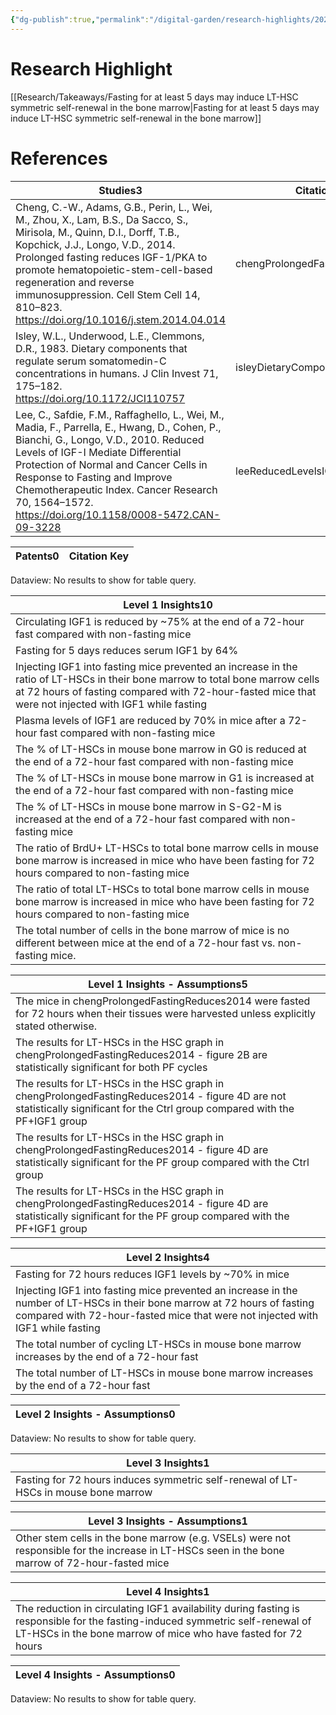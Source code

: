 ```yaml
---
{"dg-publish":true,"permalink":"/digital-garden/research-highlights/2024-02-23-research-highlight/","tags":["fasting","stem_cells","proliferation"]}
---
```


# Research Highlight
[[Research/Takeaways/Fasting for at least 5 days may induce LT-HSC symmetric self-renewal in the bone marrow\|Fasting for at least 5 days may induce LT-HSC symmetric self-renewal in the bone marrow]]
# References
<div><table class="dataview table-view-table"><thead class="table-view-thead"><tr class="table-view-tr-header"><th class="table-view-th"><span>Studies</span><span class="dataview small-text">3</span></th><th class="table-view-th"><span>Citation Key</span></th></tr></thead><tbody class="table-view-tbody"><tr><td><span>Cheng, C.-W., Adams, G.B., Perin, L., Wei, M., Zhou, X., Lam, B.S., Da Sacco, S., Mirisola, M., Quinn, D.I., Dorff, T.B., Kopchick, J.J., Longo, V.D., 2014. Prolonged fasting reduces IGF-1/PKA to promote hematopoietic-stem-cell-based regeneration and reverse immunosuppression. Cell Stem Cell 14, 810–823. <a rel="noopener" class="external-link" href="https://doi.org/10.1016/j.stem.2014.04.014" target="_blank">https://doi.org/10.1016/j.stem.2014.04.014</a></span></td><td><span>chengProlongedFastingReduces2014</span></td></tr><tr><td><span>Isley, W.L., Underwood, L.E., Clemmons, D.R., 1983. Dietary components that regulate serum somatomedin-C concentrations in humans. J Clin Invest 71, 175–182. <a rel="noopener" class="external-link" href="https://doi.org/10.1172/JCI110757" target="_blank">https://doi.org/10.1172/JCI110757</a></span></td><td><span>isleyDietaryComponentsThat1983</span></td></tr><tr><td><span>Lee, C., Safdie, F.M., Raffaghello, L., Wei, M., Madia, F., Parrella, E., Hwang, D., Cohen, P., Bianchi, G., Longo, V.D., 2010. Reduced Levels of IGF-I Mediate Differential Protection of Normal and Cancer Cells in Response to Fasting and Improve Chemotherapeutic Index. Cancer Research 70, 1564–1572. <a rel="noopener" class="external-link" href="https://doi.org/10.1158/0008-5472.CAN-09-3228" target="_blank">https://doi.org/10.1158/0008-5472.CAN-09-3228</a></span></td><td><span>leeReducedLevelsIGFI2010</span></td></tr></tbody></table></div><div><table class="dataview table-view-table"><thead class="table-view-thead"><tr class="table-view-tr-header"><th class="table-view-th"><span>Patents</span><span class="dataview small-text">0</span></th><th class="table-view-th"><span>Citation Key</span></th></tr></thead><tbody class="table-view-tbody"></tbody></table><div class="dataview dataview-error-box"><p class="dataview dataview-error-message">Dataview: No results to show for table query.</p></div></div><div><table class="dataview table-view-table"><thead class="table-view-thead"><tr class="table-view-tr-header"><th class="table-view-th"><span>Level 1 Insights</span><span class="dataview small-text">10</span></th></tr></thead><tbody class="table-view-tbody"><tr><td><span>Circulating IGF1 is reduced by ~75% at the end of a 72-hour fast compared with non-fasting mice</span></td></tr><tr><td><span>Fasting for 5 days reduces serum IGF1 by 64%</span></td></tr><tr><td><span>Injecting IGF1 into fasting mice prevented an increase in the ratio of LT-HSCs in their bone marrow to total bone marrow cells at 72 hours of fasting compared with 72-hour-fasted mice that were not injected with IGF1 while fasting</span></td></tr><tr><td><span>Plasma levels of IGF1 are reduced by 70% in mice after a 72-hour fast compared with non-fasting mice</span></td></tr><tr><td><span>The % of LT-HSCs in mouse bone marrow in G0 is reduced at the end of a 72-hour fast compared with non-fasting mice</span></td></tr><tr><td><span>The % of LT-HSCs in mouse bone marrow in G1 is increased at the end of a 72-hour fast compared with non-fasting mice</span></td></tr><tr><td><span>The % of LT-HSCs in mouse bone marrow in S-G2-M is increased at the end of a 72-hour fast compared with non-fasting mice</span></td></tr><tr><td><span>The ratio of BrdU+ LT-HSCs to total bone marrow cells in mouse bone marrow is increased in mice who have been fasting for 72 hours compared to non-fasting mice</span></td></tr><tr><td><span>The ratio of total LT-HSCs to total bone marrow cells in mouse bone marrow is increased in mice who have been fasting for 72 hours compared to non-fasting mice</span></td></tr><tr><td><span>The total number of cells in the bone marrow of mice is no different between mice at the end of a 72-hour fast vs. non-fasting mice.</span></td></tr></tbody></table></div><div><table class="dataview table-view-table"><thead class="table-view-thead"><tr class="table-view-tr-header"><th class="table-view-th"><span>Level 1 Insights - Assumptions</span><span class="dataview small-text">5</span></th></tr></thead><tbody class="table-view-tbody"><tr><td><span>The mice in chengProlongedFastingReduces2014 were fasted for 72 hours when their tissues were harvested unless explicitly stated otherwise.</span></td></tr><tr><td><span>The results for LT-HSCs in the HSC graph in chengProlongedFastingReduces2014 - figure 2B are statistically significant for both PF cycles</span></td></tr><tr><td><span>The results for LT-HSCs in the HSC graph in chengProlongedFastingReduces2014 - figure 4D are not statistically significant for the Ctrl group compared with the PF+IGF1 group</span></td></tr><tr><td><span>The results for LT-HSCs in the HSC graph in chengProlongedFastingReduces2014 - figure 4D are statistically significant for the PF group compared with the Ctrl group</span></td></tr><tr><td><span>The results for LT-HSCs in the HSC graph in chengProlongedFastingReduces2014 - figure 4D are statistically significant for the PF group compared with the PF+IGF1 group</span></td></tr></tbody></table></div><div><table class="dataview table-view-table"><thead class="table-view-thead"><tr class="table-view-tr-header"><th class="table-view-th"><span>Level 2 Insights</span><span class="dataview small-text">4</span></th></tr></thead><tbody class="table-view-tbody"><tr><td><span>Fasting for 72 hours reduces IGF1 levels by ~70% in mice</span></td></tr><tr><td><span>Injecting IGF1 into fasting mice prevented an increase in the number of LT-HSCs in their bone marrow at 72 hours of fasting compared with 72-hour-fasted mice that were not injected with IGF1 while fasting</span></td></tr><tr><td><span>The total number of cycling LT-HSCs in mouse bone marrow increases by the end of a 72-hour fast</span></td></tr><tr><td><span>The total number of LT-HSCs in mouse bone marrow increases by the end of a 72-hour fast</span></td></tr></tbody></table></div><div><table class="dataview table-view-table"><thead class="table-view-thead"><tr class="table-view-tr-header"><th class="table-view-th"><span>Level 2 Insights - Assumptions</span><span class="dataview small-text">0</span></th></tr></thead><tbody class="table-view-tbody"></tbody></table><div class="dataview dataview-error-box"><p class="dataview dataview-error-message">Dataview: No results to show for table query.</p></div></div><div><table class="dataview table-view-table"><thead class="table-view-thead"><tr class="table-view-tr-header"><th class="table-view-th"><span>Level 3 Insights</span><span class="dataview small-text">1</span></th></tr></thead><tbody class="table-view-tbody"><tr><td><span>Fasting for 72 hours induces symmetric self-renewal of LT-HSCs in mouse bone marrow</span></td></tr></tbody></table></div><div><table class="dataview table-view-table"><thead class="table-view-thead"><tr class="table-view-tr-header"><th class="table-view-th"><span>Level 3 Insights - Assumptions</span><span class="dataview small-text">1</span></th></tr></thead><tbody class="table-view-tbody"><tr><td><span>Other stem cells in the bone marrow (e.g. VSELs) were not responsible for the increase in LT-HSCs seen in the bone marrow of 72-hour-fasted mice</span></td></tr></tbody></table></div><div><table class="dataview table-view-table"><thead class="table-view-thead"><tr class="table-view-tr-header"><th class="table-view-th"><span>Level 4 Insights</span><span class="dataview small-text">1</span></th></tr></thead><tbody class="table-view-tbody"><tr><td><span>The reduction in circulating IGF1 availability during fasting is responsible for the fasting-induced symmetric self-renewal of LT-HSCs in the bone marrow of mice who have fasted for 72 hours</span></td></tr></tbody></table></div><div><table class="dataview table-view-table"><thead class="table-view-thead"><tr class="table-view-tr-header"><th class="table-view-th"><span>Level 4 Insights - Assumptions</span><span class="dataview small-text">0</span></th></tr></thead><tbody class="table-view-tbody"></tbody></table><div class="dataview dataview-error-box"><p class="dataview dataview-error-message">Dataview: No results to show for table query.</p></div></div>